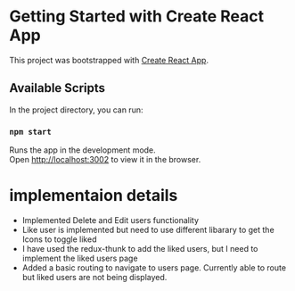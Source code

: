 # Getting Started with Create React App

This project was bootstrapped with [Create React App](https://github.com/facebook/create-react-app).

## Available Scripts

In the project directory, you can run:

### `npm start`

Runs the app in the development mode.\
Open [http://localhost:3002](http://localhost:3002) to view it in the browser.

# implementaion details
 - Implemented Delete and Edit users functionality
 - Like user is implemented but need to use different libarary to get the Icons to toggle liked
 - I have used the redux-thunk to add the liked users, but I need to implement the liked users page
 - Added a basic routing to navigate to users page. Currently able to route but liked users are not being displayed.

